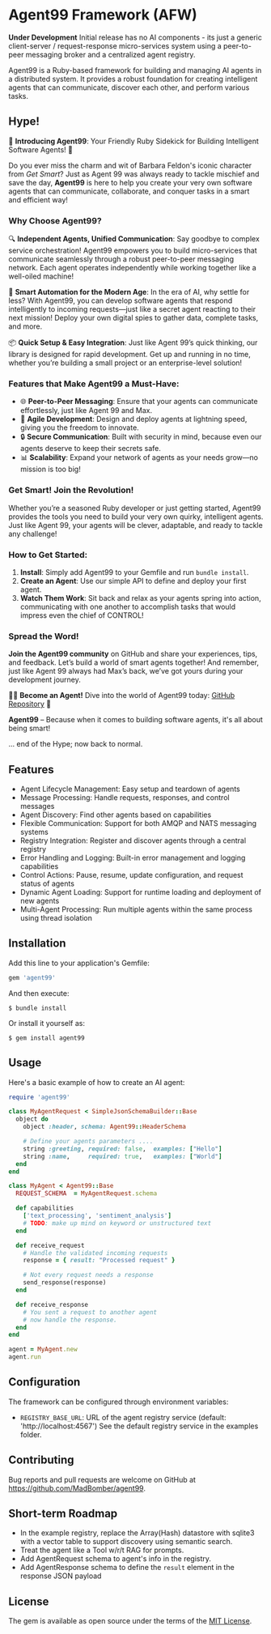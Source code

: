 # Agent99 Framework (AFW)

**Under Development**  Initial release has no AI components - its just a generic client-server / request-response micro-services system using a peer-to-peer messaging broker and a centralized agent registry.

Agent99 is a Ruby-based framework for building and managing AI agents in a distributed system. It provides a robust foundation for creating intelligent agents that can communicate, discover each other, and perform various tasks.

## Hype!

🌟 **Introducing Agent99**: Your Friendly Ruby Sidekick for Building Intelligent Software Agents! 🌟

Do you ever miss the charm and wit of Barbara Feldon's iconic character from *Get Smart*? Just as Agent 99 was always ready to tackle mischief and save the day, **Agent99** is here to help you create your very own software agents that can communicate, collaborate, and conquer tasks in a smart and efficient way!

### Why Choose Agent99?

🔍 **Independent Agents, Unified Communication**: Say goodbye to complex service orchestration! Agent99 empowers you to build micro-services that communicate seamlessly through a robust peer-to-peer messaging network. Each agent operates independently while working together like a well-oiled machine!

🤖 **Smart Automation for the Modern Age**: In the era of AI, why settle for less? With Agent99, you can develop software agents that respond intelligently to incoming requests—just like a secret agent reacting to their next mission! Deploy your own digital spies to gather data, complete tasks, and more.

📦 **Quick Setup & Easy Integration**: Just like Agent 99’s quick thinking, our library is designed for rapid development. Get up and running in no time, whether you’re building a small project or an enterprise-level solution!


### Features that Make Agent99 a Must-Have:

- 🌐 **Peer-to-Peer Messaging**: Ensure that your agents can communicate effortlessly, just like Agent 99 and Max.
- 🚀 **Agile Development**: Design and deploy agents at lightning speed, giving you the freedom to innovate.
- 🔒 **Secure Communication**: Built with security in mind, because even our agents deserve to keep their secrets safe.
- 📊 **Scalability**: Expand your network of agents as your needs grow—no mission is too big!

### Get Smart! Join the Revolution!

Whether you’re a seasoned Ruby developer or just getting started, Agent99 provides the tools you need to build your very own quirky, intelligent agents. Just like Agent 99, your agents will be clever, adaptable, and ready to tackle any challenge!

### How to Get Started:

1. **Install**: Simply add Agent99 to your Gemfile and run `bundle install`.
2. **Create an Agent**: Use our simple API to define and deploy your first agent.
3. **Watch Them Work**: Sit back and relax as your agents spring into action, communicating with one another to accomplish tasks that would impress even the chief of CONTROL!

### Spread the Word!

**Join the Agent99 community** on GitHub and share your experiences, tips, and feedback. Let’s build a world of smart agents together! And remember, just like Agent 99 always had Max’s back, we’ve got yours during your development journey.

🕵️‍♂️ **Become an Agent!** Dive into the world of Agent99 today: [GitHub Repository](#) 📖

**Agent99** – Because when it comes to building software agents, it's all about being smart!

... end of the Hype; now back to normal.

## Features

- Agent Lifecycle Management: Easy setup and teardown of agents
- Message Processing: Handle requests, responses, and control messages
- Agent Discovery: Find other agents based on capabilities
- Flexible Communication: Support for both AMQP and NATS messaging systems
- Registry Integration: Register and discover agents through a central registry
- Error Handling and Logging: Built-in error management and logging capabilities
- Control Actions: Pause, resume, update configuration, and request status of agents
- Dynamic Agent Loading: Support for runtime loading and deployment of new agents
- Multi-Agent Processing: Run multiple agents within the same process using thread isolation

## Installation

Add this line to your application's Gemfile:

```ruby
gem 'agent99'
```

And then execute:

```
$ bundle install
```

Or install it yourself as:

```
$ gem install agent99
```

## Usage

Here's a basic example of how to create an AI agent:

```ruby
require 'agent99'

class MyAgentRequest < SimpleJsonSchemaBuilder::Base
  object do
    object :header, schema: Agent99::HeaderSchema

    # Define your agents parameters ....
    string :greeting, required: false,  examples: ["Hello"]
    string :name,     required: true,   examples: ["World"]
  end
end

class MyAgent < Agent99::Base
  REQUEST_SCHEMA  = MyAgentRequest.schema

  def capabilities
    ['text_processing', 'sentiment_analysis']
    # TODO: make up mind on keyword or unstructured text
  end

  def receive_request
    # Handle the validated incoming requests
    response = { result: "Processed request" }

    # Not every request needs a response
    send_response(response)
  end

  def receive_response
    # You sent a request to another agent
    # now handle the response.
  end
end

agent = MyAgent.new
agent.run
```

## Configuration

The framework can be configured through environment variables:

- `REGISTRY_BASE_URL`: URL of the agent registry service (default: 'http://localhost:4567')  See the default registry service in the examples folder.

## Contributing

Bug reports and pull requests are welcome on GitHub at https://github.com/MadBomber/agent99.

## Short-term Roadmap

- In the example registry, replace the Array(Hash) datastore with sqlite3 with a vector table to support discovery using semantic search.
- Treat the agent like a Tool w/r/t RAG for prompts.
- Add AgentRequest schema to agent's info in the registry.
- Add AgentResponse schema to define the `result` element in the response JSON payload

## License

The gem is available as open source under the terms of the [MIT License](https://opensource.org/licenses/MIT).
